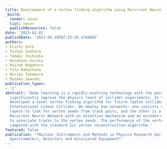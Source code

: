 ```yaml
---
title: Development of a vertex finding algorithm using Recurrent Neural Network
_build:
  render: never
  list: never
  publishResources: false
date: '2023-01-01'
publishDate: '2023-09-20T07:25:26.478409Z'
authors:
- Kiichi Goto
- Taikan Suehara
- Tamaki Yoshioka
- Masakazu Kurata
- Hajime Nagahara
- Yuta Nakashima
- Noriko Takemura
- Masako Iwasaki
publication_types:
- '2'
abstract: 'Deep learning is a rapidly-evolving technology with the possibility to
  significantly improve the physics reach of collider experiments. In this study we
  developed a novel vertex finding algorithm for future lepton colliders such as the
  International Linear Collider. We deploy two networks: one consists of simple fully-connected
  layers to look for vertex seeds from track pairs, and the other is a customized
  Recurrent Neural Network with an attention mechanism and an encoder–decoder structure
  to associate tracks to the vertex seeds. The performance of the vertex finder is
  compared with the standard ILC vertex reconstruction algorithm.'
featured: false
publication: '*Nuclear Instruments and Methods in Physics Research Section A: Accelerators,
  Spectrometers, Detectors and Associated Equipment*'
---
```


